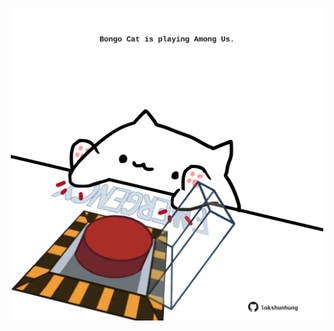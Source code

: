 <!-- built at 08/10/2024, 07:00:48 UTC -->
<p align="center">
  <img width="500" height="500" src="./ReadmeImage.svg">
</p>
